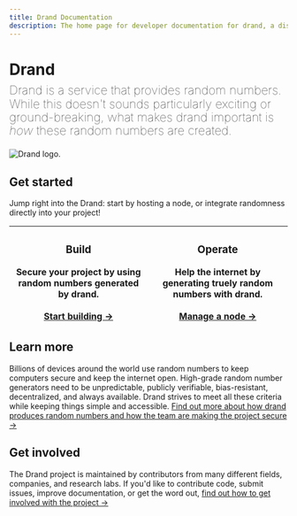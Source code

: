 ```yaml
---
title: Drand Documentation
description: The home page for developer documentation for drand, a distributed randomness beacon.
---
```


# Drand

<!-- What is Drand -->
<p style="font-size: 22px;line-height: 1.1;font-weight: 100;margin-top: -10px;">
Drand is a service that provides random numbers. While this doesn't sounds particularly exciting or ground-breaking, what makes drand important is <i>how</i> these random numbers are created.</p>

![Drand logo.](/images/drand-logo.svg)

## Get started

Jump right into the Drand: start by hosting a node, or integrate randomness directly into your project!

| <h3>Build</h3> Secure your project by using random numbers generated by drand. <br><br> [Start building →](/build) | <h3>Operate</h3> Help the internet by generating truely random numbers with drand. <br><br> [Manage a node →](/operate) |
| ------------------------------------------------------------------------------------------------------------------ | ----------------------------------------------------------------------------------------------------------------------- |


## Learn more

Billions of devices around the world use random numbers to keep computers secure and keep the internet open. High-grade random number generators need to be unpredictable, publicly verifiable, bias-resistant, decentralized, and always available. Drand strives to meet all these criteria while keeping things simple and accessible. [Find out more about how drand produces random numbers and how the team are making the project secure →](/concepts/overview)

## Get involved

The Drand project is maintained by contributors from many different fields, companies, and research labs. If you'd like to contribute code, submit issues, improve documentation, or get the word out, [find out how to get involved with the project →](/project)
